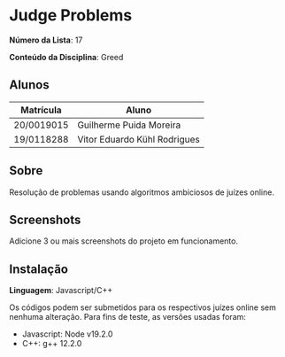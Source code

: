 # Judge Problems

**Número da Lista**: 17

**Conteúdo da Disciplina**: Greed

## Alunos
|Matrícula | Aluno |
| -- | -- |
| 20/0019015  | Guilherme Puida Moreira |
| 19/0118288  | Vitor Eduardo Kühl Rodrigues |

## Sobre 

Resolução de problemas usando algoritmos ambiciosos de juízes online.

## Screenshots
Adicione 3 ou mais screenshots do projeto em funcionamento.

## Instalação 
**Linguagem**: Javascript/C++ 

Os códigos podem ser submetidos para os respectivos juízes online sem nenhuma alteração.
Para fins de teste, as versões usadas foram:

- Javascript: Node v19.2.0 
- C++: g++ 12.2.0

